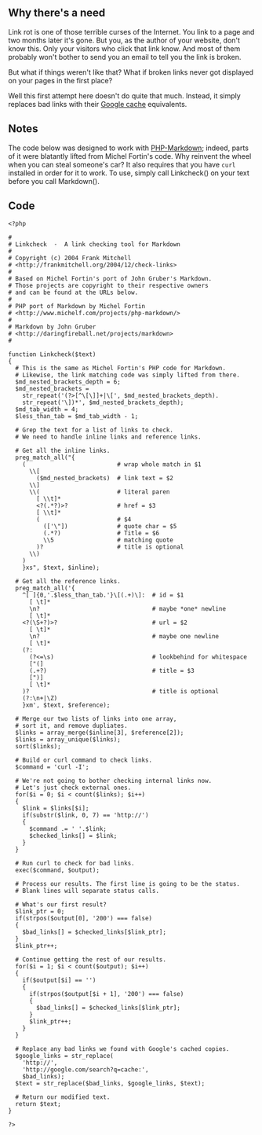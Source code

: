 <!--
title: Automatic link checking
created: 30 December 2004 - 9:48 am
updated: 31 December 2004 - 9:15 am
slug: check-links
tags: elimossinary
-->

## Why there's a need ##

Link rot is one of those terrible curses of the Internet. You link to a page and
two months later it's gone. But you, as the author of your website, don't know
this. Only your visitors who click that link know. And most of them probably
won't bother to send you an email to tell you the link is broken.

But what if things weren't like that? What if broken links never got displayed
on your pages in the first place?

Well this first attempt here doesn't do quite that much. Instead, it simply
replaces bad links with their [Google cache][] equivalents.

## Notes ##

The code below was designed to work with [PHP-Markdown][]; indeed, parts of it
were blatantly lifted from Michel Fortin's code. Why reinvent the wheel when you
can steal someone's car? It also requires that you have `curl` installed in
order for it to work. To use, simply call Linkcheck() on your text before you
call Markdown().

[Google cache]: http://www.google.com/help/features.html#cached "Google (Google's help): Google Web Search Features - Cached Links"
[PHP-Markdown]: http://www.michelf.com/projects/php-markdown/ "Michel Fortin: PHP-Markdown - a PHP port of John Gruber's Markdown"

## Code ##

    <?php
    
    #
    # Linkcheck  -  A link checking tool for Markdown
    #
    # Copyright (c) 2004 Frank Mitchell
    # <http://frankmitchell.org/2004/12/check-links>
    #
    # Based on Michel Fortin's port of John Gruber's Markdown.
    # Those projects are copyright to their respective owners
    # and can be found at the URLs below.
    #
    # PHP port of Markdown by Michel Fortin
    # <http://www.michelf.com/projects/php-markdown/>
    #
    # Markdown by John Gruber
    # <http://daringfireball.net/projects/markdown>
    #
    
    function Linkcheck($text)
    {
      # This is the same as Michel Fortin's PHP code for Markdown.
      # Likewise, the link matching code was simply lifted from there.
      $md_nested_brackets_depth = 6;
      $md_nested_brackets =
        str_repeat('(?>[^\[\]]+|\[', $md_nested_brackets_depth).
        str_repeat('\])*', $md_nested_brackets_depth);
      $md_tab_width = 4;
      $less_than_tab = $md_tab_width - 1;
      
      # Grep the text for a list of links to check.
      # We need to handle inline links and reference links.
      
      # Get all the inline links.
      preg_match_all("{
        (                          # wrap whole match in $1
          \\[
            ($md_nested_brackets)  # link text = $2
          \\]
          \\(                      # literal paren
            [ \\t]*
            <?(.*?)>?              # href = $3
            [ \\t]*
            (                      # $4
              (['\"])              # quote char = $5
              (.*?)                # Title = $6
              \\5                  # matching quote
            )?                     # title is optional
          \\)
        )
        }xs", $text, $inline);
      
      # Get all the reference links.
      preg_match_all('{
        ^[ ]{0,'.$less_than_tab.'}\[(.+)\]:  # id = $1
          [ \t]*
          \n?                                # maybe *one* newline
          [ \t]*
        <?(\S+?)>?                           # url = $2
          [ \t]*
          \n?                                # maybe one newline
          [ \t]*
        (?:
          (?<=\s)                            # lookbehind for whitespace
          ["(]
          (.+?)                              # title = $3
          [")]
          [ \t]*
        )?                                   # title is optional
        (?:\n+|\Z)
        }xm', $text, $reference);
      
      # Merge our two lists of links into one array,
      # sort it, and remove dupliates.
      $links = array_merge($inline[3], $reference[2]);
      $links = array_unique($links);
      sort($links);
      
      # Build or curl command to check links.
      $command = 'curl -I';
      
      # We're not going to bother checking internal links now.
      # Let's just check external ones.
      for($i = 0; $i < count($links); $i++)
      {
        $link = $links[$i];
        if(substr($link, 0, 7) == 'http://')
        {
          $command .= ' '.$link;
          $checked_links[] = $link;
        }
      }
      
      # Run curl to check for bad links.
      exec($command, $output);
      
      # Process our results. The first line is going to be the status.
      # Blank lines will separate status calls.
      
      # What's our first result?
      $link_ptr = 0;
      if(strpos($output[0], '200') === false)
      {
        $bad_links[] = $checked_links[$link_ptr];
      }
      $link_ptr++;
      
      # Continue getting the rest of our results.
      for($i = 1; $i < count($output); $i++)
      {
        if($output[$i] == '')
        {
          if(strpos($output[$i + 1], '200') === false)
          {
            $bad_links[] = $checked_links[$link_ptr];
          }
          $link_ptr++;
        }
      }
      
      # Replace any bad links we found with Google's cached copies.
      $google_links = str_replace(
        'http://',
        'http://google.com/search?q=cache:',
        $bad_links);
      $text = str_replace($bad_links, $google_links, $text);
      
      # Return our modified text.
      return $text;
    }
    
    ?>
